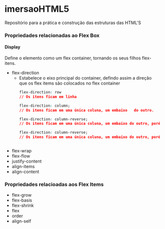# imersaoHTML5

Repositório para a prática e construção das estruturas das HTML'S

### Propriedades relacionadas ao Flex Box

#### Display

Define o elemento como um flex container, tornando os seus filhos flex-itens.

-   flex-direction
    -   Estabelece o eixo principal do container, defindo assim a direção que os flex items são colocados no flex container
        ```css
        flex-direction: row
        // Os itens ficam em linha
        ```
        ```css
        flex-direction: column;
        // Os itens ficam em uma única coluna, um embaixo   do outro.
        ```
        ```css
        flex-direction: column-reverse;
        // Os itens ficam em uma única coluna, um embaixo do outro, porém em ordem reversa: 3, 2 e 1.
        ```
        ```css
        flex-direction: column-reverse;
        // Os itens ficam em uma única coluna, um embaixo do outro, porém em ordem reversa: 3, 2 e 1.
    ```
-   flex-wrap
-   flex-flow
-   justify-content
-   align-items
-   align-content

### Propriedades relacioadas aos Flex Items

-   flex-grow
-   flex-basis
-   flex-shrink
-   flex
-   order
-   align-self
